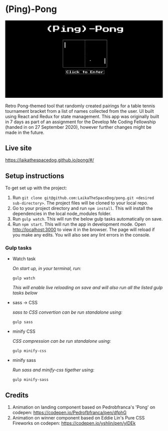 # (Ping)-Pong
![Screen shot of landing page of (Ping)-Pong](pong.png)

Retro Pong-themed tool that randomly created pairings for a table tennis tournament bracket from a list of names collected from the user. UI built using React and Redux for state management. This app was originally built in 7 days as part of an assignment for the Develop Me Coding Fellowship (handed in on 27 September 2020), however further changes might be made in the future.

## Live site

https://laikathespacedog.github.io/pong/#/

## Setup instructions

To get set up with the project:

1.  Run `git clone git@github.com:LaikaTheSpaceDog/pong.git <desired sub-directory>`. The project files will be cloned to your local repo.
2.  Go to your project directory and run `npm install`. This will install the dependencies in the local node_modules folder.
3.  Run `gulp watch`. This will run the below gulp tasks automatically on save.
4.  Run `npm start`. This will run the app in development mode. Open [http://localhost:3000](http://localhost:3000) to view it in the browser. The page will reload if you make any edits. You will also see any lint errors in the console.

### Gulp tasks

- Watch task

  _On start up, in your terminal, run:_

  ```
  gulp watch
  ```
  _This will enable live reloading on save and will also run all the listed gulp tasks below_

- sass -> CSS

  _sass to CSS convertion can be run standalone using:_

  ```
  gulp sass
  ```

- minify CSS

  _CSS compression can be run standalone using:_

  ```
  gulp minify-css
  ```
- minify sass
  
  _Run sass and minify-css tigether using:_
    ```
  gulp minify-sass
  ```

## Credits

1. Animation on landing component based on Pedrobfranca's 'Pong' on codepen: https://codepen.io/Pedrofbfranca/pen/dfphG
2. Animation on winner component based on Eddie Lin's Pure CSS Fireworks on codepen: https://codepen.io/yshlin/pen/ylDEk
